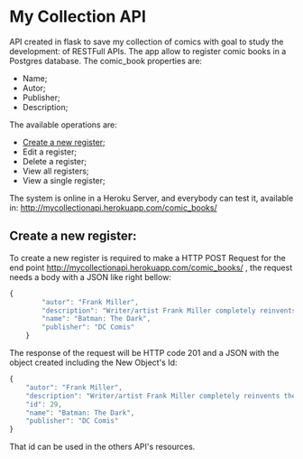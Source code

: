 # My Collection API

API created in flask to save my collection of comics with goal to study the development: of RESTFull APIs. The app allow to register comic books in a Postgres database. The comic_book properties are:
* Name;
* Autor;
* Publisher;
* Description;

The available operations are:
* [Create a new register](#Create-a-new-register);
* Edit a register;
* Delete a register;
* View all registers;
* View a single register;

The system is online in a Heroku Server, and everybody can test it, available in: http://mycollectionapi.herokuapp.com/comic_books/

## Create a new register:

To create a new register is required to make a HTTP POST Request for the end point http://mycollectionapi.herokuapp.com/comic_books/ , the request needs a body with a JSON like right bellow:

``` javascript
{
        "autor": "Frank Miller",
        "description": "Writer/artist Frank Miller completely reinvents the legend of Batman...",
        "name": "Batman: The Dark",
        "publisher": "DC Comis"
    }
```
The response of the request will be HTTP code 201 and a JSON with the object created including the New Object's Id:
``` javascript
{
    "autor": "Frank Miller",
    "description": "Writer/artist Frank Miller completely reinvents the legend of Batman...",
    "id": 29,
    "name": "Batman: The Dark",
    "publisher": "DC Comis"
}
```
That id can be used in the others API's resources.
